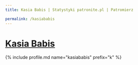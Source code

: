 ```yaml
---
title: Kasia Babis | Statystyki patronite.pl | Patromierz

permalink: /kasiababis
---
```


# [Kasia Babis](https://patronite.pl/kasiababis)

{% include profile.md name="kasiababis" prefix="k" %}
